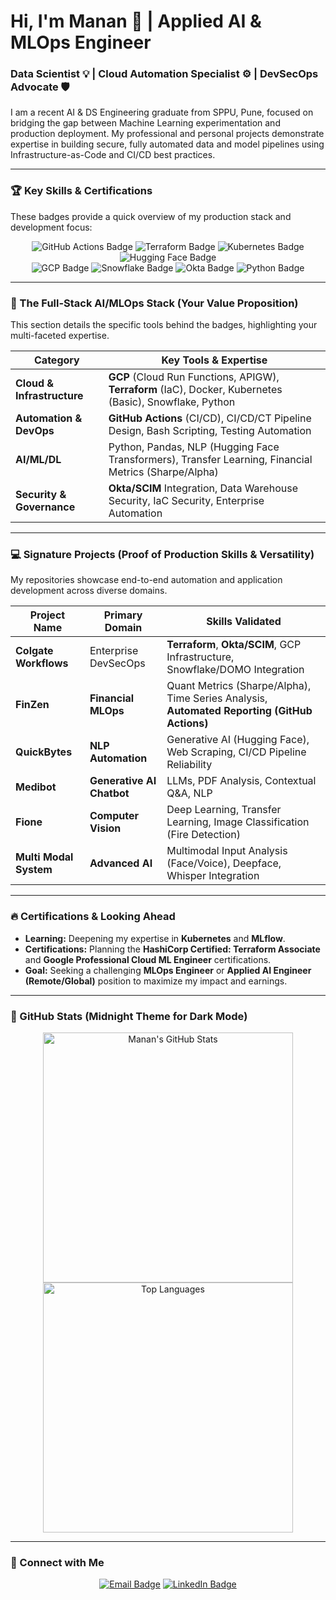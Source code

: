 # Hi, I'm Manan 👋 | Applied AI & MLOps Engineer

### Data Scientist 💡 | Cloud Automation Specialist ⚙️ | DevSecOps Advocate 🛡️

I am a recent AI & DS Engineering graduate from SPPU, Pune, focused on bridging the gap between Machine Learning experimentation and production deployment. My professional and personal projects demonstrate expertise in building secure, fully automated data and model pipelines using Infrastructure-as-Code and CI/CD best practices.

---

### 🏆 Key Skills & Certifications

These badges provide a quick overview of my production stack and development focus:

<p align="center">
    <!-- Row 1: MLOps / AI Tools -->
    <img src="https://img.shields.io/badge/MLOps%20Automation-GitHub%20Actions-blue?style=for-the-badge&logo=githubactions&logoColor=white" alt="GitHub Actions Badge"/>
    <img src="https://img.shields.io/badge/Infrastructure%20as%20Code-Terraform-7B4397?style=for-the-badge&logo=terraform&logoColor=white" alt="Terraform Badge"/>
    <img src="https://img-url-is-too-long.com/placeholder-kubernetes.svg" alt="Kubernetes Badge"/> 
    <img src="https://img.shields.io/badge/AI%2FDL%20Frameworks-Hugging%20Face-FFD131?style=for-the-badge&logo=huggingface&logoColor=white" alt="Hugging Face Badge"/>
    <br>
    <!-- Row 2: Cloud / Data / Security -->
    <img src="https://img.shields.io/badge/Cloud%20Platform-GCP-4285F4?style=for-the-badge&logo=googlecloud&logoColor=white" alt="GCP Badge"/>
    <img src="https://img.shields.io/badge/Data%20Warehouse-Snowflake-28B4E6?style=for-the-badge&logo=snowflake&logoColor=white" alt="Snowflake Badge"/>
    <img src="https://img.shields.io/badge/Identity%20Access-Okta%2FSCIM-007DC1?style=for-the-badge&logo=okta&logoColor=white" alt="Okta Badge"/>
    <img src="https://img.shields.io/badge/Language-Python-3776AB?style=for-the-badge&logo=python&logoColor=white" alt="Python Badge"/>
</p>

---

### 🚀 The Full-Stack AI/MLOps Stack (Your Value Proposition)

This section details the specific tools behind the badges, highlighting your multi-faceted expertise.

| Category | Key Tools & Expertise | 
 | ----- | ----- | 
| **Cloud & Infrastructure** | **GCP** (Cloud Run Functions, APIGW), **Terraform** (IaC), Docker, Kubernetes (Basic), Snowflake, Python | 
| **Automation & DevOps** | **GitHub Actions** (CI/CD), CI/CD/CT Pipeline Design, Bash Scripting, Testing Automation | 
| **AI/ML/DL** | Python, Pandas, NLP (Hugging Face Transformers), Transfer Learning, Financial Metrics (Sharpe/Alpha) | 
| **Security & Governance** | **Okta/SCIM** Integration, Data Warehouse Security, IaC Security, Enterprise Automation | 

---

### 💻 Signature Projects (Proof of Production Skills & Versatility)

My repositories showcase end-to-end automation and application development across diverse domains.

| Project Name | Primary Domain | Skills Validated | 
 | ----- | ----- | ----- | 
| **Colgate Workflows** | Enterprise DevSecOps | **Terraform**, **Okta/SCIM**, GCP Infrastructure, Snowflake/DOMO Integration | 
| **FinZen** | **Financial MLOps** | Quant Metrics (Sharpe/Alpha), Time Series Analysis, **Automated Reporting (GitHub Actions)** | 
| **QuickBytes** | **NLP Automation** | Generative AI (Hugging Face), Web Scraping, CI/CD Pipeline Reliability | 
| **Medibot** | **Generative AI Chatbot** | LLMs, PDF Analysis, Contextual Q&A, NLP | 
| **Fione** | **Computer Vision** | Deep Learning, Transfer Learning, Image Classification (Fire Detection) | 
| **Multi Modal System** | **Advanced AI** | Multimodal Input Analysis (Face/Voice), Deepface, Whisper Integration | 

---

### 🔥 Certifications & Looking Ahead

* **Learning:** Deepening my expertise in **Kubernetes** and **MLflow**.
* **Certifications:** Planning the **HashiCorp Certified: Terraform Associate** and **Google Professional Cloud ML Engineer** certifications.
* **Goal:** Seeking a challenging **MLOps Engineer** or **Applied AI Engineer (Remote/Global)** position to maximize my impact and earnings.

---

### 🌱 GitHub Stats (Midnight Theme for Dark Mode)

<p align="center">
    <img align="center" src="https://github-readme-stats.vercel.app/api?username=manan2607&show_icons=true&theme=midnight&hide_border=true&count_private=true&hide_title=true&hide=issues,prs,contribs" width="400" alt="Manan's GitHub Stats" />
    <img align="center" src="https://github-readme-stats.vercel.app/api/top-langs/?username=manan2607&layout=compact&langs_count=6&theme=midnight&hide_border=true&hide_title=true" width="400" alt="Top Languages" />
</p>

---

### 💬 Connect with Me

<p align="center">
    <a href="mailto:your.email@example.com"><img src="https://img.shields.io/badge/Email-D14836?style=for-the-badge&logo=gmail&logoColor=white" alt="Email Badge"/></a>
    <a href="https://linkedin.com/in/yourlinkedinprofile"><img src="https://img.shields.io/badge/LinkedIn-0077B5?style=for-the-badge&logo=linkedin&logoColor=white" alt="LinkedIn Badge"/></a>
</p>
